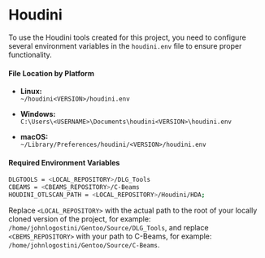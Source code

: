 # Houdini

To use the Houdini tools created for this project, you need to configure several environment variables in the `houdini.env` file to ensure proper functionality.

#### File Location by Platform

- **Linux:**  
  `~/houdini<VERSION>/houdini.env`

- **Windows:**  
  `C:\Users\<USERNAME>\Documents\houdini<VERSION>\houdini.env`

- **macOS:**  
  `~/Library/Preferences/houdini/<VERSION>/houdini.env`

#### Required Environment Variables

```bash
DLGTOOLS = <LOCAL_REPOSITORY>/DLG_Tools
CBEAMS = <CBEAMS_REPOSITORY>/C-Beams
HOUDINI_OTLSCAN_PATH = <LOCAL_REPOSITORY>/Houdini/HDA;
```
Replace ``<LOCAL_REPOSITORY>`` with the actual path to the root of your locally cloned version of the project, for example: ``/home/johnlogostini/Gentoo/Source/DLG_Tools``, and replace ``<CBEMS_REPOSITORY>`` with your path to C-Beams, for example: ``/home/johnlogostini/Gentoo/Source/C-Beams``.
